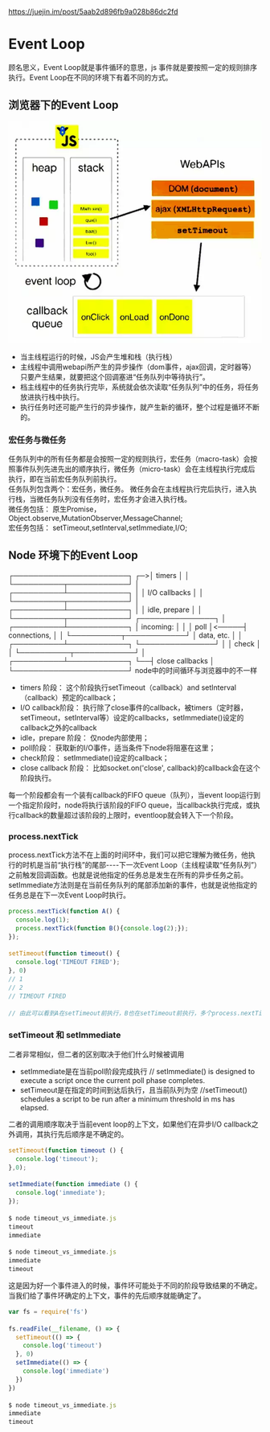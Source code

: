 https://juejin.im/post/5aab2d896fb9a028b86dc2fd

# Event Loop
顾名思义，Event Loop就是事件循环的意思，js 事件就是要按照一定的规则排序执行。Event Loop在不同的环境下有着不同的方式。

## 浏览器下的Event Loop
![loop](/img/stack.jpg)   
- 当主线程运行的时候，JS会产生堆和栈（执行栈）
- 主线程中调用webapi所产生的异步操作（dom事件，ajax回调，定时器等）只要产生结果，就要把这个回调塞进“任务队列中等待执行”。
- 档主线程中的任务执行完毕，系统就会依次读取“任务队列”中的任务，将任务放进执行栈中执行。
- 执行任务时还可能产生行的异步操作，就产生新的循环，整个过程是循环不断的。

### 宏任务与微任务
任务队列中的所有任务都是会按照一定的规则执行，宏任务（macro-task）会按照事件队列先进先出的顺序执行，微任务（micro-task）会在主线程执行完成后执行，即在当前宏任务队列前执行。   
任务队列包含两个：宏任务，微任务。 微任务会在主线程执行完后执行，进入执行栈，当微任务队列没有任务时，宏任务才会进入执行栈。   
微任务包括： 原生Promise，Object.observe,MutationObserver,MessageChannel;   
宏任务包括： setTimeout,setInterval,setImmediate,I/O;

## Node 环境下的Event Loop
   ┌───────────────────────┐
┌─>│        timers         │
│  └──────────┬────────────┘
│  ┌──────────┴────────────┐
│  │     I/O callbacks     │
│  └──────────┬────────────┘
│  ┌──────────┴────────────┐
│  │     idle, prepare     │
│  └──────────┬────────────┘      ┌───────────────┐
│  ┌──────────┴────────────┐      │   incoming:   │
│  │         poll          │<─────┤  connections, │
│  └──────────┬────────────┘      │   data, etc.  │
│  ┌──────────┴────────────┐      └───────────────┘
│  │        check          │
│  └──────────┬────────────┘
│  ┌──────────┴────────────┐
└──┤    close callbacks    │
   └───────────────────────┘
node中的时间循环与浏览器中的不一样    
- timers 阶段： 这个阶段执行setTimeout（callback）and setInterval（callback）预定的callback；
- I/O callback阶段： 执行除了close事件的callback，被timers（定时器，setTimeout，setInterval等）设定的callbacks，setImmediate()设定的callback之外的callback
- idle，prepare 阶段： 仅node内部使用；
- poll阶段： 获取新的I/O事件，适当条件下node将阻塞在这里；
- check阶段： setImmediate()设定的callback；
- close callback 阶段： 比如socket.on('close', callback)的callback会在这个阶段执行。  

每一个阶段都会有一个装有callback的FIFO queue（队列），当event loop运行到一个指定阶段时，node将执行该阶段的FIFO queue，当callback执行完成，或执行callback的数量超过该阶段的上限时，eventloop就会转入下一个阶段。

### process.nextTick
process.nextTick方法不在上面的时间环中，我们可以把它理解为微任务，他执行的时机是当前“执行栈”的尾部----下一次Event Loop（主线程读取“任务队列”）之前触发回调函数。也就是说他指定的任务总是发生在所有的异步任务之前。setImmediate方法则是在当前任务队列的尾部添加新的事件，也就是说他指定的任务总是在下一次Event Loop时执行。  
```js
process.nextTick(function A() {
  console.log(1);
  process.nextTick(function B(){console.log(2);});
});

setTimeout(function timeout() {
  console.log('TIMEOUT FIRED');
}, 0)
// 1
// 2
// TIMEOUT FIRED

// 由此可以看到A在setTimeout前执行，B也在setTimeout前执行，多个process.nextTick无论是否嵌套，都会在当前
```

### setTimeout 和 setImmediate 
二者非常相似，但二者的区别取决于他们什么时候被调用
- setImmediate是在当前poll阶段完成执行  // setImmediate() is designed to execute a script once the current poll phase completes.
- setTimeout是在指定的时间到达后执行，且当前队列为空   //setTimeout() schedules a script to be run after a minimum threshold in ms has elapsed.

二者的调用顺序取决于当前event loop的上下文，如果他们在异步I/O callback之外调用，其执行先后顺序是不确定的。
```js
setTimeout(function timeout () {
  console.log('timeout');
},0);

setImmediate(function immediate () {
  console.log('immediate');
});

$ node timeout_vs_immediate.js
timeout
immediate

$ node timeout_vs_immediate.js
immediate
timeout
```
这是因为好一个事件进入的时候，事件环可能处于不同的阶段导致结果的不确定。当我们给了事件环确定的上下文，事件的先后顺序就能确定了。
```js
var fs = require('fs')

fs.readFile(__filename, () => {
  setTimeout(() => {
    console.log('timeout')
  }, 0)
  setImmediate(() => {
    console.log('immediate')
  })
})

$ node timeout_vs_immediate.js
immediate
timeout
```


